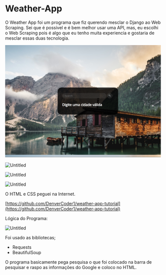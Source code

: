 # Weather-App

O Weather App foi um programa que fiz querendo mesclar o Django ao Web Scraping. Sei que é possível e é bem melhor usar uma API, mas, eu escolhi o Web Scraping pois é algo que eu tenho muita experiencia e gostaria de mesclar essas duas tecnologia.

![Untitled](img1)

![Untitled](https://s3-us-west-2.amazonaws.com/secure.notion-static.com/dd843c4b-c8bc-403e-913f-9a920b520aa7/Untitled.png)

![Untitled](https://s3-us-west-2.amazonaws.com/secure.notion-static.com/ef1700d7-93e0-4d2b-84b0-3887818df041/Untitled.png)

![Untitled](https://s3-us-west-2.amazonaws.com/secure.notion-static.com/36e80c03-2255-4785-8e40-ef2a1d12f286/Untitled.png)

O HTML e CSS peguei na Internet.

[https://github.com/DenverCoder1/weather-app-tutorial](https://github.com/DenverCoder1/weather-app-tutorial)

Lógica do Programa:

![Untitled](https://s3-us-west-2.amazonaws.com/secure.notion-static.com/43744244-f2c8-4218-8ed8-b2cf2b3e6434/Untitled.png)

Foi usado as bibliotecas;

- Requests
- BeautifulSoup

O programa basicamente pega pesquisa o que foi colocado na barra de pesquisar e raspo as informações do Google e coloco no HTML.
